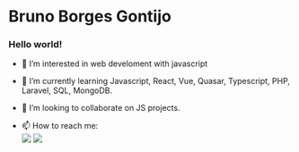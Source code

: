 # Bruno Borges Gontijo 

### Hello world! 

- 👀 I’m interested in web develoment with javascript

- 🌱 I’m currently learning Javascript, React, Vue, Quasar, Typescript, PHP, Laravel, SQL, MongoDB.

- 💞️ I’m looking to collaborate on JS projects.

- 📫 How to reach me:
\
[<img src="https://img.shields.io/badge/linkedin-%230077B5.svg?&style=for-the-badge&logo=linkedin&logoColor=white" />](https://www.linkedin.com/in/bruno2077/) [<img src="https://img.shields.io/badge/Microsoft_Outlook-0078D4?style=for-the-badge&logo=microsoft-outlook&logoColor=white "/>](mailto:assembleia23@hotmail.com)


<!---
bruno2077/bruno2077 is a ✨ special ✨ repository because its `README.md` (this file) appears on your GitHub profile.
You can click the Preview link to take a look at your changes.
--->

